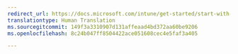 ```yaml
---
redirect_url: https://docs.microsoft.com/intune/get-started/start-with-a-paid-subscription-to-microsoft-intune-step-2
translationtype: Human Translation
ms.sourcegitcommit: 149f3a3310907d131affeaad4bd372aa60be9206
ms.openlocfilehash: 8c24b047ff8504422ace051608cec4e5faf3a405

---
```




<!--HONumber=Nov16_HO4-->


